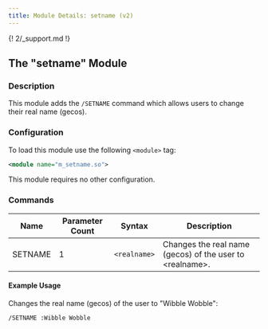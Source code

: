 ```yaml
---
title: Module Details: setname (v2)
---
```


{! 2/_support.md !}

## The "setname" Module

### Description

This module adds the `/SETNAME` command which allows users to change their real name (gecos).

### Configuration

To load this module use the following `<module>` tag:

```xml
<module name="m_setname.so">
```

This module requires no other configuration.

### Commands

Name    | Parameter Count | Syntax       | Description
------- | --------------- | ------------ | -----------
SETNAME | 1               | `<realname>` | Changes the real name (gecos) of the user to &lt;realname&gt;.

#### Example Usage

Changes the real name (gecos) of the user to "Wibble Wobble":

```plaintext
/SETNAME :Wibble Wobble
```
